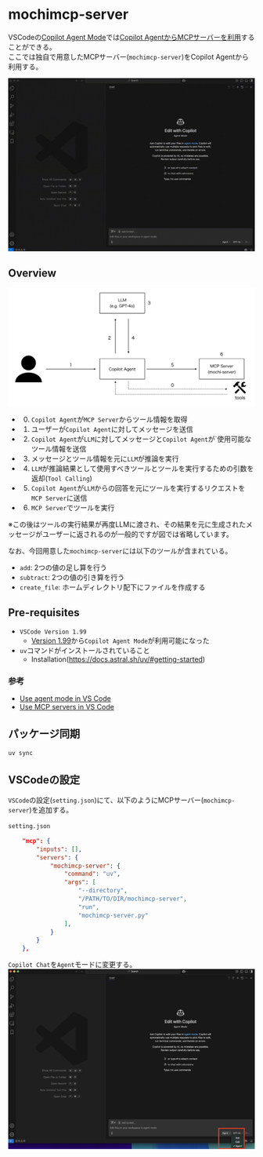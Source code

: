 # mochimcp-server
VSCodeの[Copilot Agent Mode](https://code.visualstudio.com/docs/copilot/chat/chat-agent-mode)では[Copilot AgentからMCPサーバーを利用](https://code.visualstudio.com/docs/copilot/chat/mcp-servers)することができる。  
ここでは独自で用意したMCPサーバー(`mochimcp-server`)をCopilot Agentから利用する。

![](./img/copilot_mcp_demo.gif)

## Overview

![](./img/img1.png)

- 0. `Copilot Agent`が`MCP Server`からツール情報を取得
- 1. ユーザーが`Copilot Agent`に対してメッセージを送信
- 2. `Copilot Agent`が`LLM`に対してメッセージと`Copilot Agent`が`使用可能なツール情報を送信
- 3. メッセージとツール情報を元に`LLM`が推論を実行
- 4. `LLM`が推論結果として使用すべきツールとツールを実行するための引数を返却(`Tool Calling`)
- 5. `Copilot Agent`が`LLM`からの回答を元にツールを実行するリクエストを`MCP Server`に送信
- 6. `MCP Server`でツールを実行

※この後はツールの実行結果が再度LLMに渡され、その結果を元に生成されたメッセージがユーザーに返されるのが一般的ですが図では省略しています。

なお、今回用意した`mochimcp-server`には以下のツールが含まれている。
- `add`: 2つの値の足し算を行う
- `subtract`: 2つの値の引き算を行う
- `create_file`: ホームディレクトリ配下にファイルを作成する

## Pre-requisites
- `VSCode Version 1.99`
  - [Version 1.99](https://code.visualstudio.com/updates/v1_99)から`Copilot Agent Mode`が利用可能になった
- `uv`コマンドがインストールされていること
  - Installation(https://docs.astral.sh/uv/#getting-started)

### 参考
- [Use agent mode in VS Code](https://code.visualstudio.com/docs/copilot/chat/chat-agent-mode)
- [Use MCP servers in VS Code](https://code.visualstudio.com/docs/copilot/chat/mcp-servers)

## パッケージ同期
```bash
uv sync
```

## VSCodeの設定
`VSCode`の設定(`setting.json`)にて、以下のようにMCPサーバー(`mochimcp-server`)を追加する。

`setting.json`
```json
    "mcp": {
        "inputs": [],
        "servers": {
            "mochimcp-server": {
                "command": "uv",
                "args": [
                    "--directory",
                    "/PATH/TO/DIR/mochimcp-server",
                    "run",
                    "mochimcp-server.py"
                ],
            }
        }
    },
```


`Copilot Chat`を`Agent`モードに変更する。
![](./img/img2.png)